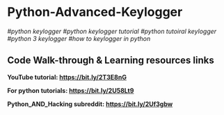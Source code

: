 # Python-Advanced-Keylogger

*#python keylogger* *#python keylogger tutorial* *#python tutoiral keylogger* *#python 3 keylogger* *#how to keylogger in python*

## Code Walk-through & Learning resources links
**YouTube tutorial: https://bit.ly/2T3E8nG**

**For python tutorials: https://bit.ly/2U58Lt9**

**Python_AND_Hacking subreddit: https://bit.ly/2Uf3gbw**
